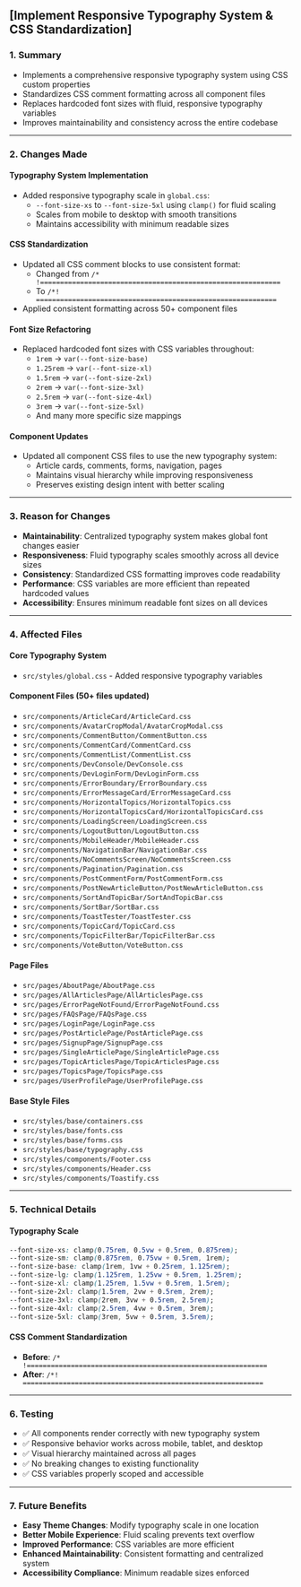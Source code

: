 ## [Implement Responsive Typography System & CSS Standardization]

### 1. Summary

- Implements a comprehensive responsive typography system using CSS custom properties
- Standardizes CSS comment formatting across all component files
- Replaces hardcoded font sizes with fluid, responsive typography variables
- Improves maintainability and consistency across the entire codebase

---

### 2. Changes Made

#### Typography System Implementation

- Added responsive typography scale in `global.css`:
  - `--font-size-xs` to `--font-size-5xl` using `clamp()` for fluid scaling
  - Scales from mobile to desktop with smooth transitions
  - Maintains accessibility with minimum readable sizes

#### CSS Standardization

- Updated all CSS comment blocks to use consistent format:
  - Changed from `/* !============================================================`
  - To `/*! ============================================================`
- Applied consistent formatting across 50+ component files

#### Font Size Refactoring

- Replaced hardcoded font sizes with CSS variables throughout:
  - `1rem` → `var(--font-size-base)`
  - `1.25rem` → `var(--font-size-xl)`
  - `1.5rem` → `var(--font-size-2xl)`
  - `2rem` → `var(--font-size-3xl)`
  - `2.5rem` → `var(--font-size-4xl)`
  - `3rem` → `var(--font-size-5xl)`
  - And many more specific size mappings

#### Component Updates

- Updated all component CSS files to use the new typography system:
  - Article cards, comments, forms, navigation, pages
  - Maintains visual hierarchy while improving responsiveness
  - Preserves existing design intent with better scaling

---

### 3. Reason for Changes

- **Maintainability**: Centralized typography system makes global font changes easier
- **Responsiveness**: Fluid typography scales smoothly across all device sizes
- **Consistency**: Standardized CSS formatting improves code readability
- **Performance**: CSS variables are more efficient than repeated hardcoded values
- **Accessibility**: Ensures minimum readable font sizes on all devices

---

### 4. Affected Files

#### Core Typography System

- `src/styles/global.css` - Added responsive typography variables

#### Component Files (50+ files updated)

- `src/components/ArticleCard/ArticleCard.css`
- `src/components/AvatarCropModal/AvatarCropModal.css`
- `src/components/CommentButton/CommentButton.css`
- `src/components/CommentCard/CommentCard.css`
- `src/components/CommentList/CommentList.css`
- `src/components/DevConsole/DevConsole.css`
- `src/components/DevLoginForm/DevLoginForm.css`
- `src/components/ErrorBoundary/ErrorBoundary.css`
- `src/components/ErrorMessageCard/ErrorMessageCard.css`
- `src/components/HorizontalTopics/HorizontalTopics.css`
- `src/components/HorizontalTopicsCard/HorizontalTopicsCard.css`
- `src/components/LoadingScreen/LoadingScreen.css`
- `src/components/LogoutButton/LogoutButton.css`
- `src/components/MobileHeader/MobileHeader.css`
- `src/components/NavigationBar/NavigationBar.css`
- `src/components/NoCommentsScreen/NoCommentsScreen.css`
- `src/components/Pagination/Pagination.css`
- `src/components/PostCommentForm/PostCommentForm.css`
- `src/components/PostNewArticleButton/PostNewArticleButton.css`
- `src/components/SortAndTopicBar/SortAndTopicBar.css`
- `src/components/SortBar/SortBar.css`
- `src/components/ToastTester/ToastTester.css`
- `src/components/TopicCard/TopicCard.css`
- `src/components/TopicFilterBar/TopicFilterBar.css`
- `src/components/VoteButton/VoteButton.css`

#### Page Files

- `src/pages/AboutPage/AboutPage.css`
- `src/pages/AllArticlesPage/AllArticlesPage.css`
- `src/pages/ErrorPageNotFound/ErrorPageNotFound.css`
- `src/pages/FAQsPage/FAQsPage.css`
- `src/pages/LoginPage/LoginPage.css`
- `src/pages/PostArticlePage/PostArticlePage.css`
- `src/pages/SignupPage/SignupPage.css`
- `src/pages/SingleArticlePage/SingleArticlePage.css`
- `src/pages/TopicArticlesPage/TopicArticlesPage.css`
- `src/pages/TopicsPage/TopicsPage.css`
- `src/pages/UserProfilePage/UserProfilePage.css`

#### Base Style Files

- `src/styles/base/containers.css`
- `src/styles/base/fonts.css`
- `src/styles/base/forms.css`
- `src/styles/base/typography.css`
- `src/styles/components/Footer.css`
- `src/styles/components/Header.css`
- `src/styles/components/Toastify.css`

---

### 5. Technical Details

#### Typography Scale

```css
--font-size-xs: clamp(0.75rem, 0.5vw + 0.5rem, 0.875rem);
--font-size-sm: clamp(0.875rem, 0.75vw + 0.5rem, 1rem);
--font-size-base: clamp(1rem, 1vw + 0.25rem, 1.125rem);
--font-size-lg: clamp(1.125rem, 1.25vw + 0.5rem, 1.25rem);
--font-size-xl: clamp(1.25rem, 1.5vw + 0.5rem, 1.5rem);
--font-size-2xl: clamp(1.5rem, 2vw + 0.5rem, 2rem);
--font-size-3xl: clamp(2rem, 3vw + 0.5rem, 2.5rem);
--font-size-4xl: clamp(2.5rem, 4vw + 0.5rem, 3rem);
--font-size-5xl: clamp(3rem, 5vw + 0.5rem, 3.5rem);
```

#### CSS Comment Standardization

- **Before**: `/* !============================================================`
- **After**: `/*! ============================================================`

---

### 6. Testing

- ✅ All components render correctly with new typography system
- ✅ Responsive behavior works across mobile, tablet, and desktop
- ✅ Visual hierarchy maintained across all pages
- ✅ No breaking changes to existing functionality
- ✅ CSS variables properly scoped and accessible

---

### 7. Future Benefits

- **Easy Theme Changes**: Modify typography scale in one location
- **Better Mobile Experience**: Fluid scaling prevents text overflow
- **Improved Performance**: CSS variables are more efficient
- **Enhanced Maintainability**: Consistent formatting and centralized system
- **Accessibility Compliance**: Minimum readable sizes enforced
